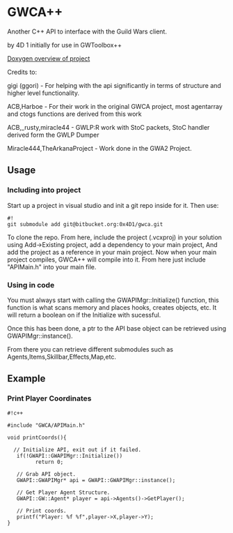 # GWCA++ #

Another C++ API to interface with the Guild Wars client.

by 4D 1 initially for use in GWToolbox++

[Doxygen overview of project](https://dl.dropboxusercontent.com/u/21362121/GWCA%2B%2B%20Dox/html/index.html)

Credits to:

gigi (ggori) - For helping with the api significantly in terms of structure and higher level functionality.

ACB,Harboe - For their work in the original GWCA project, most agentarray and ctogs functions are derived from this work

ACB,_rusty,miracle44 - GWLP:R work with StoC packets, StoC handler derived form the GWLP Dumper

Miracle444,TheArkanaProject - Work done in the GWA2 Project.


## Usage ##

### Including into project ###

Start up a project in visual studio and init a git repo inside for it. Then use:

```
#!
git submodule add git@bitbucket.org:0x4D1/gwca.git
```

To clone the repo. From here, include the project (.vcxproj) in your solution using Add->Existing project, add a dependency to your main project, And add the project as a reference in your main project. Now when your main project compiles, GWCA++ will compile into it. From here just include "APIMain.h" into your main file.

### Using in code ###

You must always start with calling the GWAPIMgr::Initialize() function, this function is what scans memory and places hooks, creates objects, etc. It will return a boolean on if the Initialize with sucessful.

Once this has been done, a ptr to the API base object can be retrieved using GWAPIMgr::instance().

From there you can retrieve different submodules such as Agents,Items,Skillbar,Effects,Map,etc.

## Example ##

### Print Player Coordinates ###


```
#!c++

#include "GWCA/APIMain.h"

void printCoords(){

  // Initialize API, exit out if it failed.
   if(!GWAPI::GWAPIMgr::Initialize())
         return 0;

   // Grab API object.
   GWAPI::GWAPIMgr* api = GWAPI::GWAPIMgr::instance();

   // Get Player Agent Structure.
   GWAPI::GW::Agent* player = api->Agents()->GetPlayer();

   // Print coords.
   printf("Player: %f %f",player->X,player->Y);
}
```